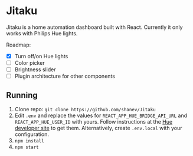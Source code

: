 # Jitaku

Jitaku is a home automation dashboard built with React. Currently it only works with Philips Hue lights.

Roadmap:
- [X] Turn off/on Hue lights
- [ ] Color picker
- [ ] Brightness slider
- [ ] Plugin architecture for other components

## Running

1. Clone repo: `git clone https://github.com/shanev/Jitaku`
2. Edit `.env` and replace the values for `REACT_APP_HUE_BRIDGE_API_URL` and `REACT_APP_HUE_USER_ID` with yours. Follow instructions at the [Hue developer site](https://www.developers.meethue.com/documentation/getting-started) to get them. Alternatively, create `.env.local` with your configuration.
3. `npm install`
4. `npm start`

